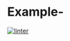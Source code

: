 # Example-
[![linter](https://github.com/Tanush-gautam/Example-/workflows/linter/badge.svg)](https://github.com/marketplace/actions/super-linter)
